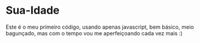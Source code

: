 # Sua-Idade
Este é o meu primeiro código, usando apenas javascript, bem básico, meio bagunçado, mas com o tempo vou me aperfeiçoando cada vez mais :)
